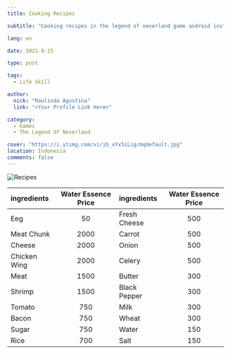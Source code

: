 ```yaml
---
title: Cooking Recipes

subtitle: "Cooking recipes in the legend of neverland game android ios"

lang: en

date: 2021-8-15

type: post

tags:
  - Life Skill

author:
  nick: "Maulinda Agustina"
  link: "<Your Profile Link Here>"

category:
  - Games
  - The Legend Of Neverland

cover: "https://i.ytimg.com/vi/jb_xYx5iLig/mqdefault.jpg"
location: Indonesia
comments: false
---
```


<!-- [![603TF.png](https://i.im.ge/2021/08/15/603TF.png)](https://im.ge/i/603TF) -->
![Recipes](https://user-images.githubusercontent.com/12471057/132800836-32af1b73-bbb0-4af1-8a7c-dd96ee02cb3c.png)
  
| ingredients | Water Essence Price | ingredients | Water Essence Price |
| :--- | :---: | :--- | :---: |
| Eeg | 50 | Fresh Cheese | 500 |
| Meat Chunk | 2000 | Carrot | 500 |
| Cheese | 2000 | Onion | 500 |
  | Chicken Wing | 2000 | Celery | 500 |
  | Meat | 1500 | Butter | 300 |
  | Shrimp | 1500 | Black Pepper | 300 |
  | Tomato | 750 | Milk | 300 |
  | Bacon | 750 | Wheat | 300 |
  | Sugar | 750 | Water | 150 |
  | Rice | 700 | Salt | 150 |
  
